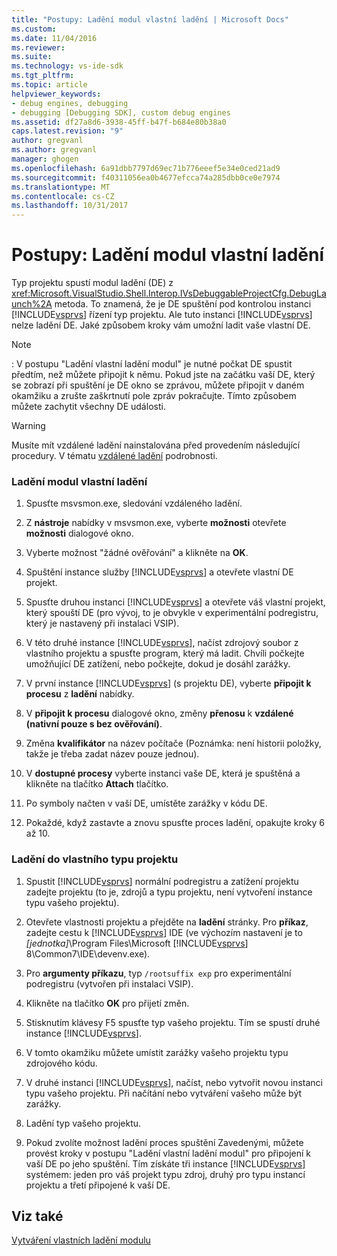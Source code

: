 ```yaml
---
title: "Postupy: Ladění modul vlastní ladění | Microsoft Docs"
ms.custom: 
ms.date: 11/04/2016
ms.reviewer: 
ms.suite: 
ms.technology: vs-ide-sdk
ms.tgt_pltfrm: 
ms.topic: article
helpviewer_keywords:
- debug engines, debugging
- debugging [Debugging SDK], custom debug engines
ms.assetid: df27a8d6-3938-45ff-b47f-b684e80b38a0
caps.latest.revision: "9"
author: gregvanl
ms.author: gregvanl
manager: ghogen
ms.openlocfilehash: 6a91dbb7797d69ec71b776eeef5e34e0ced21ad9
ms.sourcegitcommit: f40311056ea0b4677efcca74a285dbb0ce0e7974
ms.translationtype: MT
ms.contentlocale: cs-CZ
ms.lasthandoff: 10/31/2017
---
```

# <a name="how-to-debug-a-custom-debug-engine"></a>Postupy: Ladění modul vlastní ladění
Typ projektu spustí modul ladění (DE) z <xref:Microsoft.VisualStudio.Shell.Interop.IVsDebuggableProjectCfg.DebugLaunch%2A> metoda. To znamená, že je DE spuštění pod kontrolou instanci [!INCLUDE[vsprvs](../../code-quality/includes/vsprvs_md.md)] řízení typ projektu. Ale tuto instanci [!INCLUDE[vsprvs](../../code-quality/includes/vsprvs_md.md)] nelze ladění DE. Jaké způsobem kroky vám umožní ladit vaše vlastní DE.  
  
> [!NOTE]
>  : V postupu "Ladění vlastní ladění modul" je nutné počkat DE spustit předtím, než můžete připojit k němu. Pokud jste na začátku vaší DE, který se zobrazí při spuštění je DE okno se zprávou, můžete připojit v daném okamžiku a zrušte zaškrtnutí pole zpráv pokračujte. Tímto způsobem můžete zachytit všechny DE události.  
  
> [!WARNING]
>  Musíte mít vzdálené ladění nainstalována před provedením následující procedury. V tématu [vzdálené ladění](../../debugger/remote-debugging.md) podrobnosti.  
  
### <a name="debugging-a-custom-debug-engine"></a>Ladění modul vlastní ladění  
  
1.  Spusťte msvsmon.exe, sledování vzdáleného ladění.  
  
2.  Z **nástroje** nabídky v msvsmon.exe, vyberte **možnosti** otevřete **možnosti** dialogové okno.  
  
3.  Vyberte možnost "žádné ověřování" a klikněte na **OK**.  
  
4.  Spuštění instance služby [!INCLUDE[vsprvs](../../code-quality/includes/vsprvs_md.md)] a otevřete vlastní DE projekt.  
  
5.  Spusťte druhou instanci [!INCLUDE[vsprvs](../../code-quality/includes/vsprvs_md.md)] a otevřete váš vlastní projekt, který spouští DE (pro vývoj, to je obvykle v experimentální podregistru, který je nastavený při instalaci VSIP).  
  
6.  V této druhé instance [!INCLUDE[vsprvs](../../code-quality/includes/vsprvs_md.md)], načíst zdrojový soubor z vlastního projektu a spusťte program, který má ladit. Chvíli počkejte umožňující DE zatížení, nebo počkejte, dokud je dosáhl zarážky.  
  
7.  V první instance [!INCLUDE[vsprvs](../../code-quality/includes/vsprvs_md.md)] (s projektu DE), vyberte **připojit k procesu** z **ladění** nabídky.  
  
8.  V **připojit k procesu** dialogové okno, změny **přenosu** k **vzdálené (nativní pouze s bez ověřování)**.  
  
9. Změna **kvalifikátor** na název počítače (Poznámka: není historii položky, takže je třeba zadat název pouze jednou).  
  
10. V **dostupné procesy** vyberte instanci vaše DE, která je spuštěná a klikněte na tlačítko **Attach** tlačítko.  
  
11. Po symboly načten v vaší DE, umístěte zarážky v kódu DE.  
  
12. Pokaždé, když zastavte a znovu spusťte proces ladění, opakujte kroky 6 až 10.  
  
### <a name="debugging-a-custom-project-type"></a>Ladění do vlastního typu projektu  
  
1.  Spustit [!INCLUDE[vsprvs](../../code-quality/includes/vsprvs_md.md)] normální podregistru a zatížení projektu zadejte projektu (to je, zdrojů a typu projektu, není vytvoření instance typu vašeho projektu).  
  
2.  Otevřete vlastnosti projektu a přejděte na **ladění** stránky. Pro **příkaz**, zadejte cestu k [!INCLUDE[vsprvs](../../code-quality/includes/vsprvs_md.md)] IDE (ve výchozím nastavení je to *[jednotka]*\Program Files\Microsoft [!INCLUDE[vsprvs](../../code-quality/includes/vsprvs_md.md)] 8\Common7\IDE\devenv.exe).  
  
3.  Pro **argumenty příkazu**, typ `/rootsuffix exp` pro experimentální podregistru (vytvořen při instalaci VSIP).  
  
4.  Klikněte na tlačítko **OK** pro přijetí změn.  
  
5.  Stisknutím klávesy F5 spusťte typ vašeho projektu. Tím se spustí druhé instance [!INCLUDE[vsprvs](../../code-quality/includes/vsprvs_md.md)].  
  
6.  V tomto okamžiku můžete umístit zarážky vašeho projektu typu zdrojového kódu.  
  
7.  V druhé instanci [!INCLUDE[vsprvs](../../code-quality/includes/vsprvs_md.md)], načíst, nebo vytvořit novou instanci typu vašeho projektu. Při načítání nebo vytváření vašeho může být zarážky.  
  
8.  Ladění typ vašeho projektu.  
  
9. Pokud zvolíte možnost ladění proces spuštění Zavedenými, můžete provést kroky v postupu "Ladění vlastní ladění modul" pro připojení k vaší DE po jeho spuštění. Tím získáte tři instance [!INCLUDE[vsprvs](../../code-quality/includes/vsprvs_md.md)] systémem: jeden pro váš projekt typu zdroj, druhý pro typu instancí projektu a třetí připojené k vaší DE.  
  
## <a name="see-also"></a>Viz také  
 [Vytváření vlastních ladění modulu](../../extensibility/debugger/creating-a-custom-debug-engine.md)